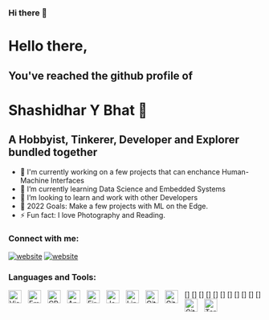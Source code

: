 ### Hi there 👋

<!--
**shashidharybhat/shashidharybhat** is a ✨ _special_ ✨ repository because its `README.md` (this file) appears on your GitHub profile.

Here are some ideas to get you started:

- 🔭 I’m currently working on ...
- 🌱 I’m currently learning ...
- 👯 I’m looking to collaborate on ...
- 🤔 I’m looking for help with ...
- 💬 Ask me about ...
- 📫 How to reach me: ...
- 😄 Pronouns: ...
- ⚡ Fun fact: ...
-->
# Hello there,
## You've reached the github profile of 
# Shashidhar Y Bhat 👋 

## A Hobbyist, Tinkerer, Developer and Explorer bundled together

- 🔭 I'm currently working on a few projects that can enchance Human-Machine Interfaces
- 🌱 I’m currently learning Data Science and Embedded Systems
- 👯 I’m looking to learn and work with other Developers
- 🥅 2022 Goals: Make a few projects with ML on the Edge.
- ⚡ Fun fact: I love Photography and Reading.

### Connect with me:
[![website](https://cdn.jsdelivr.net/gh/simple-icons/simple-icons/icons/linkedin.svg)](https://www.linkedin.com/in/shashidhar-y-bhat-1634a6214/)
[![website](https://cdn.jsdelivr.net/gh/simple-icons/simple-icons/icons/instagram.svg)](https://www.instagram.com/shashidharybhat/)


### Languages and Tools:

[<img align="left" alt="Visual Studio Code" width="26px" src="https://cdn.jsdelivr.net/gh/devicons/devicon/icons/vscode/vscode-original.svg" style="padding-right:10px;" />]
[<img align="left" alt="Embedded C" width="26px" src="https://cdn.jsdelivr.net/gh/devicons/devicon/icons/embeddedc/embeddedc-plain.svg" style="padding-right:10px;" />]
[<img align="left" alt="CPP" width="26px" src="https://cdn.jsdelivr.net/gh/devicons/devicon/icons/cplusplus/cplusplus-plain.svg" style="padding-right:10px;" />]
[<img align="left" alt="Android" width="26px" src="https://cdn.jsdelivr.net/gh/devicons/devicon/icons/androidstudio/androidstudio-plain.svg" style="padding-right:10px;" />]
[<img align="left" alt="Firebase" width="26px" src="https://cdn.jsdelivr.net/gh/devicons/devicon/icons/firebase/firebase-plain.svg" style="padding-right:10px;" />]
[<img align="left" alt="Java" width="26px" src="https://cdn.jsdelivr.net/gh/devicons/devicon/icons/javascript/javascript-original.svg" style="padding-right:10px;" />]
[<img align="left" alt="Linux" width="26px" src="https://cdn.jsdelivr.net/gh/devicons/devicon/icons/linux/linux-plain.svg" style="padding-right:10px;" />]
[<img align="left" alt="Git" width="26px" src="https://cdn.jsdelivr.net/gh/devicons/devicon/icons/git/git-original.svg" style="padding-right:10px;" />]
[<img align="left" alt="GitHub" width="26px" src="https://user-images.githubusercontent.com/3369400/139447912-e0f43f33-6d9f-45f8-be46-2df5bbc91289.png" style="padding-right:10px;" />]
[<img align="left" alt="GitHub" width="26px" src="https://user-images.githubusercontent.com/3369400/139448065-39a229ba-4b06-434b-bc67-616e2ed80c8f.png" style="padding-right:10px;" />]
[<img align="left" alt="Terminal" width="26px" src="https://cdn.jsdelivr.net/gh/devicons/devicon/icons/bash/bash-plain.svg" />]
